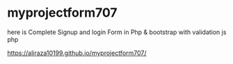 # myprojectform707
here is Complete Signup and login Form in Php &amp; bootstrap with validation js php

https://aliraza10199.github.io/myprojectform707/
